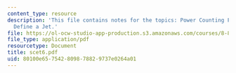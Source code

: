 ```yaml
---
content_type: resource
description: 'This file contains notes for the topics: Power Counting Formulae, Examples,
  Define a Jet.'
file: https://ol-ocw-studio-app-production.s3.amazonaws.com/courses/8-851-strong-interactions-effective-field-theories-of-qcd-spring-2006/80100e657542809878829737e0264a01_scet6.pdf
file_type: application/pdf
resourcetype: Document
title: scet6.pdf
uid: 80100e65-7542-8098-7882-9737e0264a01
---
```

